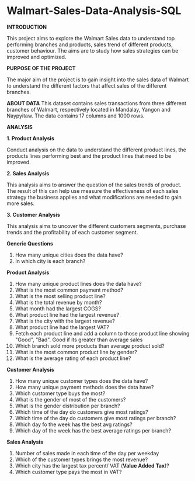 # Walmart-Sales-Data-Analysis-SQL


**INTRODUCTION**

This project aims to explore the Walmart Sales data to understand top performing branches and products, sales trend of different products, customer behaviour. The aims are to study how sales strategies can be improved and optimized.

**PURPOSE OF THE PROJECT**

The major aim of the project is to gain insight into the sales data of Walmart to understand the different factors that affect sales of the different branches.

**ABOUT DATA**
This dataset contains sales transactions from three different branches of Walmart, respectively located in Mandalay, Yangon and Naypyitaw. The data contains 17 columns and 1000 rows.


**ANALYSIS**

**1. Product Analysis**

Conduct analysis on the data to understand the different product lines, the products lines performing best and the product lines that need to be improved. 

**2. Sales Analysis**

This analysis aims to answer the question of the sales trends of product. The result of this can help use measure the effectiveness of each sales strategy the business applies and what modifications are needed to gain more sales. 

**3. Customer Analysis**

This analysis aims to uncover the different customers segments, purchase trends and the profitability of each customer segment.


**Generic Questions**

1. How many unique cities does the data have? 
2. In which city is each branch? 

**Product Analysis**

1. How many unique product lines does the data have? 
2. What is the most common payment method? 
3. What is the most selling product line? 
4. What is the total revenue by month? 
5. What month had the largest COGS? 
6. What product line had the largest revenue? 
7. What is the city with the largest revenue? 
8. What product line had the largest VAT? 
9. Fetch each product line and add a column to those product line showing "Good", "Bad". Good if its greater than average sales 
10. Which branch sold more products than average product sold? 
11. What is the most common product line by gender? 
12. What is the average rating of each product line?

**Customer Analysis**

1. How many unique customer types does the data have? 
2. How many unique payment methods does the data have? 
3. Which customer type buys the most? 
4. What is the gender of most of the customers?
 5. What is the gender distribution per branch? 
6. Which time of the day do customers give most ratings? 
7. Which time of the day do customers give most ratings per branch? 
8. Which day fo the week has the best avg ratings? 
9. Which day of the week has the best average ratings per branch? 

**Sales Analysis**

1. Number of sales made in each time of the day per weekday 
2. Which of the customer types brings the most revenue? 
3. Which city has the largest tax percent/ VAT (**Value Added Tax**)? 
4. Which customer type pays the most in VAT?




